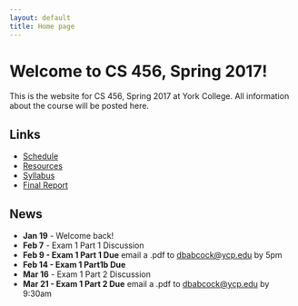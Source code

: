 ```yaml
---
layout: default
title: Home page
---
```


# Welcome to CS 456, Spring 2017!

This is the website for CS 456, Spring 2017 at York College.
All information about the course will be posted here.

## Links

* [Schedule](schedule/index.html)
* [Resources](resources.html)
* [Syllabus](syllabus.html)
* [Final Report](finalreport.html)

## News
* **Jan 19** - Welcome back!
* **Feb 7** - Exam 1 Part 1 Discussion
* **Feb 9 - Exam 1 Part 1 Due** email a .pdf to dbabcock@ycp.edu by 5pm
* **Feb 14 - Exam 1 Part1b Due**
* **Mar 16** - Exam 1 Part 2 Discussion
* **Mar 21 - Exam 1 Part 2 Due** email a .pdf to dbabcock@ycp.edu by 9:30am


<!--
* **Jan 21** - Welcome back!
* **Jan 26 - NO CLASS, INCLEMENT WEATHER**
* **Feb 2 - NO CLASS**
* **Feb 4 - NO CLASS**
* **Feb 18** - Exam 1a Discussion
* **Feb 23 - Exam 1a Due**
* **Mar 24 - NO CLASS, EASTER BREAK**
* **Mar 29** - Exam 1b Discussion
* **Mar 31 - Exam 1b Due**
* **May 3** - Exam 2 Discussion
* **May 6 - Exam 2 Due by 5pm**
* **May 11 - Final Report Due by 11:59pm**
-->